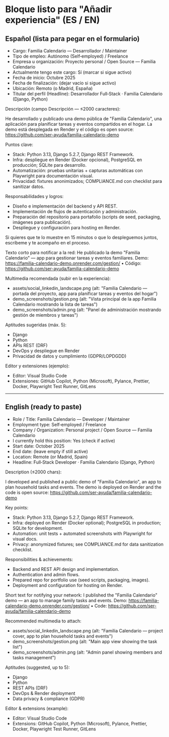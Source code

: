 # Bloque listo para "Añadir experiencia" (ES / EN)

## Español (lista para pegar en el formulario)

- Cargo: Familia Calendario — Desarrollador / Maintainer
- Tipo de empleo: Autónomo (Self‑employed) / Freelance
- Empresa u organización: Proyecto personal / Open Source — Familia Calendario
- Actualmente tengo este cargo: Sí (marcar si sigue activo)
- Fecha de inicio: Octubre 2025
- Fecha de finalización: (dejar vacío si sigue activo)
- Ubicación: Remoto (o Madrid, España)
- Titular del perfil (Headline): Desarrollador Full‑Stack · Familia Calendario (Django, Python)

Descripción (campo Descripción — ≤2000 caracteres):

He desarrollado y publicado una demo pública de "Familia Calendario", una aplicación para planificar tareas y eventos compartidos en el hogar. La demo está desplegada en Render y el código es open source: https://github.com/ser-ayuda/familia-calendario-demo

Puntos clave:
- Stack: Python 3.13, Django 5.2.7, Django REST Framework.
- Infra: despliegue en Render (Docker opcional), PostgreSQL en producción; SQLite para desarrollo.
- Automatización: pruebas unitarias + capturas automáticas con Playwright para documentación visual.
- Privacidad: fixtures anonimizados; COMPLIANCE.md con checklist para sanitizar datos.

Responsabilidades y logros:
- Diseño e implementación del backend y API REST.
- Implementación de flujos de autenticación y administración.
- Preparación del repositorio para portafolio (scripts de seed, packaging, imágenes para publicación).
- Despliegue y configuración para hosting en Render.

Si quieres que te lo muestre en 15 minutos o que lo despleguemos juntos, escríbeme y te acompaño en el proceso.

Texto corto para notificar a la red:
He publicado la demo "Familia Calendario" — app para gestionar tareas y eventos familiares. Demo: https://familia-calendario-demo.onrender.com/gestion/ • Código: https://github.com/ser-ayuda/familia-calendario-demo

Multimedia recomendada (subir en la experiencia):
- assets/social_linkedin_landscape.png  (alt: "Familia Calendario — portada del proyecto, app para planificar tareas y eventos del hogar")
- demo_screenshots/gestion.png (alt: "Vista principal de la app Familia Calendario mostrando la lista de tareas")
- demo_screenshots/admin.png (alt: "Panel de administración mostrando gestión de miembros y tareas")

Aptitudes sugeridas (máx. 5):
- Django
- Python
- APIs REST (DRF)
- DevOps y despliegue en Render
- Privacidad de datos y cumplimiento (GDPR/LOPDGDD)

Editor y extensiones (ejemplo):
- Editor: Visual Studio Code
- Extensiones: GitHub Copilot, Python (Microsoft), Pylance, Prettier, Docker, Playwright Test Runner, GitLens

---

## English (ready to paste)

- Role / Title: Familia Calendario — Developer / Maintainer
- Employment type: Self‑employed / Freelance
- Company / Organization: Personal project / Open Source — Familia Calendario
- I currently hold this position: Yes (check if active)
- Start date: October 2025
- End date: (leave empty if still active)
- Location: Remote (or Madrid, Spain)
- Headline: Full‑Stack Developer · Familia Calendario (Django, Python)

Description (≤2000 chars):

I developed and published a public demo of "Familia Calendario", an app to plan household tasks and events. The demo is deployed on Render and the code is open source: https://github.com/ser-ayuda/familia-calendario-demo

Key points:
- Stack: Python 3.13, Django 5.2.7, Django REST Framework.
- Infra: deployed on Render (Docker optional); PostgreSQL in production; SQLite for development.
- Automation: unit tests + automated screenshots with Playwright for visual docs.
- Privacy: anonymized fixtures; see COMPLIANCE.md for data sanitization checklist.

Responsibilities & achievements:
- Backend and REST API design and implementation.
- Authentication and admin flows.
- Prepared repo for portfolio use (seed scripts, packaging, images).
- Deployment and configuration for hosting on Render.

Short text for notifying your network:
I published the "Familia Calendario" demo — an app to manage family tasks and events. Demo: https://familia-calendario-demo.onrender.com/gestion/ • Code: https://github.com/ser-ayuda/familia-calendario-demo

Recommended multimedia to attach:
- assets/social_linkedin_landscape.png  (alt: "Familia Calendario — project cover, app to plan household tasks and events")
- demo_screenshots/gestion.png (alt: "Main app view showing the task list")
- demo_screenshots/admin.png (alt: "Admin panel showing members and tasks management")

Aptitudes (suggested, up to 5):
- Django
- Python
- REST APIs (DRF)
- DevOps & Render deployment
- Data privacy & compliance (GDPR)

Editor & extensions (example):
- Editor: Visual Studio Code
- Extensions: GitHub Copilot, Python (Microsoft), Pylance, Prettier, Docker, Playwright Test Runner, GitLens
